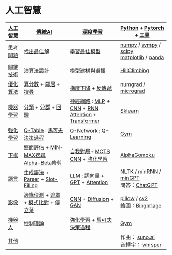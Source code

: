 # 人工智慧

[BingImage]:./
[pillow]:./
[HillClimbing]:./
[Gym]:./
[numpy]:./
[sympy]:./
[scipy]:./
[matplotlib]:./ 
[panda]:./
[cv2]:./
[工具]:./

[人工智慧]        | [傳統AI]      |  [深度學習] | [Python] + [Pytorch] + [工具]
---------|----------------|----------------|-------
[思考問題] | [找出最佳解]  |  [學習最佳模型] | [numpy] / [sympy] / [scipy] <br/>[matplotlib] / [panda]
[關鍵技術] | [演算法設計]  | [模型建構與選擇] | [HillClimbing]
[優化算法]   | [算分數] + [鄰居] + [搜尋] | [梯度下降] + [反傳遞] | [numgrad] / [micrograd]
[機器學習] | [分類] + [分群] + [回歸] | [神經網路] : [MLP] + [CNN] + [RNN] <br/>[Attention] + [Transformer] | [Sklearn]
[強化學習] | [Q-Table] : [馬可夫決策過程] | [Q-Network] : [Q-Learning] | [Gym]
[下棋]     | [盤面評估] + [MIN-MAX搜尋] <br/>[Alpha-Beta修剪] | [自我對局]+ [MCTS]  <br/>[CNN] + [強化學習] | [AlphaGomoku]
[語言]     | [生成語法] + [Parser] + [Slot-Filling]       | [LLM] : [詞向量] + [GPT] + [Attention] | [NLTK] / [minRNN] / [minGPT] <br>問答：[ChatGPT]
[影像]     | [邊緣偵測] + [遮罩] + [模式比對] + [傅立葉]     | [CNN] + [Diffusion] + [GAN] | [pillow] / [cv2] <br/>繪圖：[BingImage]
[機器人]   | [控制理論]        | [強化學習] + [馬可夫決策過程] | [Gym]
[其他]     |      | | 作曲： [suno.ai] <br/> 音轉字： [whisper]

[whisper]:./
[ChatGPT]:./
[suno.ai]:./
[其他]:./
[PyTorch]:./
[NLTK]:./
[Jieba]:./
[GenSim]:./
[Q-Learning]:./
[Q-Network]:./
[Q-Table]:./
[Sklearn]:./
[numgrad]:./
[AlphaGomoku]:./
[minGPT]:./
[micrograd]:./
[傳統AI]:./01-傳統AI/
[機器學習]:./03-機器學習/
[神經網路]:./04-神經網路/
[深度學習]:./05-深度學習/
[強化學習]:./06-強化學習/
[下棋]:./07-電腦下棋/
[語言]:./08-語言交談/
[影像]:./09-影像視覺/
[機器人]:./10-機器控制/

[優化算法]:./01-傳統AI/01-優化/
[算分數]:./
[鄰居]:./
[模型]:./
[盤面評估]:./
[對局搜尋]:./
[自我對局]:./
[MCTS]:./
[CNN]:./
[Diffusion]:./
[遮罩]:./
[傅立葉]:./
[控制理論]:./
[馬可夫決策過程]:./
[搜尋]:./01-傳統AI/01-搜尋/
[梯度下降]:./04-神經網路/03-梯度下降法/
[反傳遞]:./04-神經網路/04-反傳遞算法/
[生成語法]:./08-語言交談/01-傳統語言處理/02-生成語法/
[詞向量]:./08-語言交談/02-新式語言處理/01-詞向量/
[GPT]:./08-語言交談/02-新式語言處理/04-GPT/
[Attention]:./08-語言交談/02-新式語言處理/05-Attention/
[LLM]:./08-語言交談/02-新式語言處理/05-LLM/
[演算法]:../02-演算法/
[關鍵技術]:./
[人工智慧]:./
[分類]:./
[分群]:./
[回歸]:./
[MLP]:./
[CNN]:./
[RNN]:./
[State]:./
[Action]:./
[GAN]:./
[MIN-MAX搜尋]:./
[Alpha-Beta修剪]:./
[Parser]:./
[Slot-Filling]:./
[邊緣偵測]:./
[模式比對]:./
[Python]:./
[思考問題]:./
[找出最佳解]:./
[學習最佳模型]:./
[模型建構與選擇]:./
[演算法設計]:./
[Transformer]:./
[minRNN]:./
